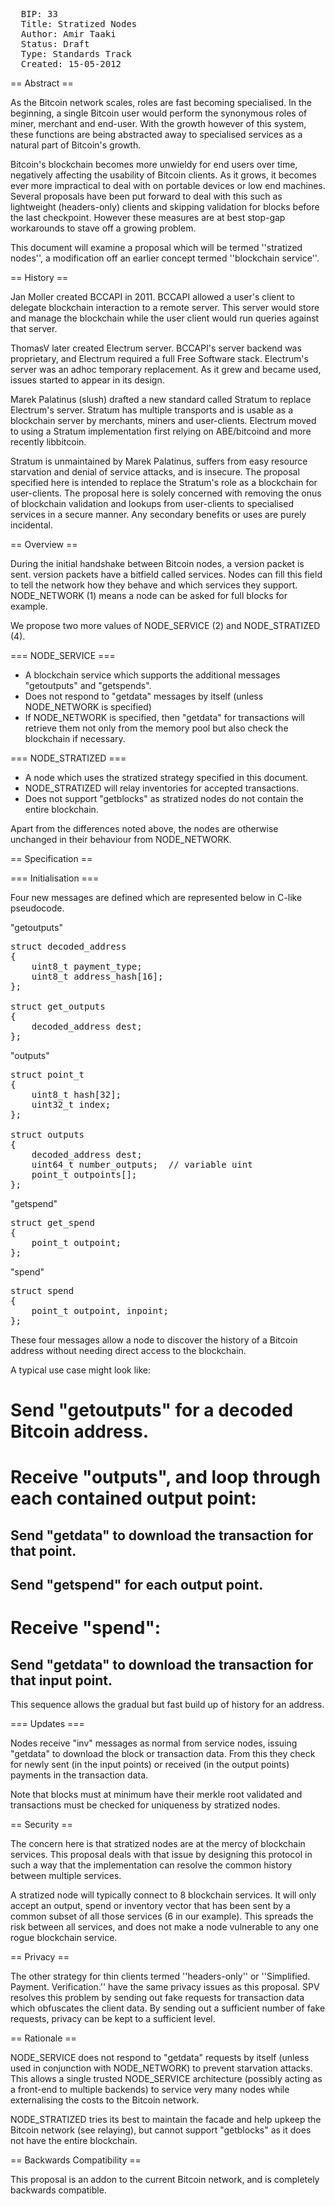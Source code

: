 <pre>
  BIP: 33
  Title: Stratized Nodes
  Author: Amir Taaki <genjix@riseup.net>
  Status: Draft
  Type: Standards Track
  Created: 15-05-2012
</pre>

== Abstract ==

As the Bitcoin network scales, roles are fast becoming specialised. In the beginning, a single Bitcoin user would perform the synonymous roles of miner, merchant and end-user. With the growth however of this system, these functions are being abstracted away to specialised services as a natural part of Bitcoin's growth.

Bitcoin's blockchain becomes more unwieldy for end users over time, negatively affecting the usability of Bitcoin clients. As it grows, it becomes ever more impractical to deal with on portable devices or low end machines. Several proposals have been put forward to deal with this such as lightweight (headers-only) clients and skipping validation for blocks before the last checkpoint. However these measures are at best stop-gap workarounds to stave off a growing problem.

This document will examine a proposal which will be termed ''stratized nodes'', a modification off an earlier concept termed ''blockchain service''.

== History ==

Jan Moller created BCCAPI in 2011. BCCAPI allowed a user's client to delegate blockchain interaction to a remote server. This server would store and manage the blockchain while the user client would run queries against that server.

ThomasV later created Electrum server. BCCAPI's server backend was proprietary, and Electrum required a full Free Software stack. Electrum's server was an adhoc temporary replacement. As it grew and became used, issues started to appear in its design.

Marek Palatinus (slush) drafted a new standard called Stratum to replace Electrum's server. Stratum has multiple transports and is usable as a blockchain server by merchants, miners and user-clients. Electrum moved to using a Stratum implementation first relying on ABE/bitcoind and more recently libbitcoin.

Stratum is unmaintained by Marek Palatinus, suffers from easy resource starvation and denial of service attacks, and is insecure. The proposal specified here is intended to replace the Stratum's role as a blockchain for user-clients. The proposal here is solely concerned with removing the onus of blockchain validation and lookups from user-clients to specialised services in a secure manner. Any secondary benefits or uses are purely incidental.

== Overview ==

During the initial handshake between Bitcoin nodes, a version packet is sent. version packets have a bitfield called services. Nodes can fill this field to tell the network how they behave and which services they support. NODE_NETWORK (1) means a node can be asked for full blocks for example.

We propose two more values of NODE_SERVICE (2) and NODE_STRATIZED (4).

=== NODE_SERVICE ===

* A blockchain service which supports the additional messages "getoutputs" and "getspends".
* Does not respond to "getdata" messages by itself (unless NODE_NETWORK is specified)
* If NODE_NETWORK is specified, then "getdata" for transactions will retrieve them not only from the memory pool but also check the blockchain if necessary.

=== NODE_STRATIZED ===

* A node which uses the stratized strategy specified in this document.
* NODE_STRATIZED will relay inventories for accepted transactions.
* Does not support "getblocks" as stratized nodes do not contain the entire blockchain.

Apart from the differences noted above, the nodes are otherwise unchanged in their behaviour from NODE_NETWORK.

== Specification ==

=== Initialisation ===

Four new messages are defined which are represented below in C-like pseudocode.

"getoutputs"
<pre>
struct decoded_address
{
    uint8_t payment_type;
    uint8_t address_hash[16];
};

struct get_outputs
{
    decoded_address dest;
};
</pre>

"outputs"
<pre>
struct point_t
{
    uint8_t hash[32];
    uint32_t index;
};

struct outputs
{
    decoded_address dest;
    uint64_t number_outputs;  // variable uint
    point_t outpoints[];
};
</pre>

"getspend"
<pre>
struct get_spend
{
    point_t outpoint;
};
</pre>

"spend"
<pre>
struct spend
{
    point_t outpoint, inpoint;
};
</pre>

These four messages allow a node to discover the history of a Bitcoin address without needing direct access to the blockchain.

A typical use case might look like:
# Send "getoutputs" for a decoded Bitcoin address.
# Receive "outputs", and loop through each contained output point:
## Send "getdata" to download the transaction for that point.
## Send "getspend" for each output point.
# Receive "spend":
## Send "getdata" to download the transaction for that input point.

This sequence allows the gradual but fast build up of history for an address.

=== Updates ===

Nodes receive "inv" messages as normal from service nodes, issuing "getdata" to download the block or transaction data. From this they check for newly sent (in the input points) or received (in the output points) payments in the transaction data.

Note that blocks must at minimum have their merkle root validated and transactions must be checked for uniqueness by stratized nodes.

== Security ==

The concern here is that stratized nodes are at the mercy of blockchain services. This proposal deals with that issue by designing this protocol in such a way that the implementation can resolve the common history between multiple services.

A stratized node will typically connect to 8 blockchain services. It will only accept an output, spend or inventory vector that has been sent by a common subset of all those services (6 in our example). This spreads the risk between all services, and does not make a node vulnerable to any one rogue blockchain service.

== Privacy ==

The other strategy for thin clients termed ''headers-only'' or ''Simplified. Payment. Verification.'' have the same privacy issues as this proposal. SPV resolves this problem by sending out fake requests for transaction data which obfuscates the client data. By sending out a sufficient number of fake requests, privacy can be kept to a sufficient level.

== Rationale ==

NODE_SERVICE does not respond to "getdata" requests by itself (unless used in conjunction with NODE_NETWORK) to prevent starvation attacks. This allows a single trusted NODE_SERVICE architecture (possibly acting as a front-end to multiple backends) to service very many nodes while externalising the costs to the Bitcoin network.

NODE_STRATIZED tries its best to maintain the facade and help upkeep the Bitcoin network (see relaying), but cannot support "getblocks" as it does not have the entire blockchain.

== Backwards Compatibility ==

This proposal is an addon to the current Bitcoin network, and is completely backwards compatible.
